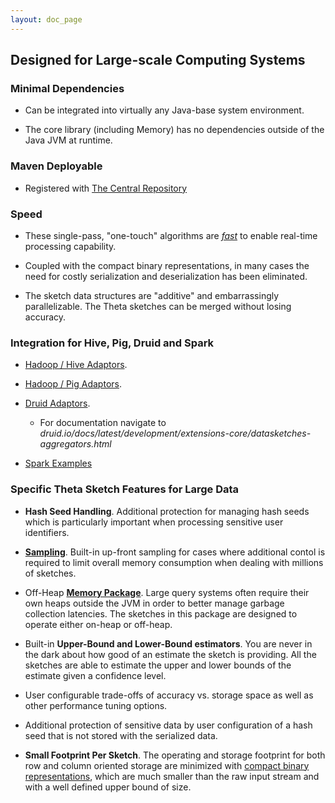 ```yaml
---
layout: doc_page
---
```


## Designed for Large-scale Computing Systems

### Minimal Dependencies

* Can be integrated into virtually any Java-base system environment.
  
* The core library (including Memory) has no dependencies outside of the Java JVM at runtime.

### Maven Deployable

* Registered with <a href="https://search.maven.org/#search|ga|1|DataSketches">The Central Repository</a>

### Speed

* These single-pass, "one-touch" algorithms are <a href="{{site.docs_dir}}/Theta/ThetaUpdateSpeed.html"><i>fast</i></a> to enable real-time processing capability.
  
* Coupled with the compact binary representations, in many cases the need for costly serialization and deserialization has been eliminated.
  
* The sketch data structures are "additive" and embarrassingly parallelizable. The Theta sketches can be merged without losing accuracy.

### Integration for Hive, Pig, Druid and Spark

* <a href="https://github.com/DataSketches/sketches-hive/tree/master/src/main/java/com/yahoo/sketches/hive">Hadoop / Hive Adaptors</a>.
  
* <a href="https://github.com/DataSketches/sketches-pig/tree/master/src/main/java/com/yahoo/sketches/pig">Hadoop / Pig Adaptors</a>.
  
* <a href="https://github.com/druid-io/druid/tree/master/extensions-core/datasketches/src/main/java/io/druid/query/aggregation/datasketches">Druid Adaptors</a>.
  * For documentation navigate to <i>druid.io/docs/latest/development/extensions-core/datasketches-aggregators.html</i>
  
* <a href="{{site.docs_dir}}/Theta/ThetaSparkExample.html">Spark Examples</a> 

### Specific Theta Sketch Features for Large Data

* <b>Hash Seed Handling</b>. Additional protection for managing hash seeds which is 
particularly important when processing sensitive user identifiers.

* <a href="{{site.docs_dir}}/Theta/ThetaPSampling.html"><b>Sampling</b></a>. Built-in up-front sampling for cases where additional 
contol is required to limit overall memory consumption when dealing with millions of sketches.

* Off-Heap <a href="{{site.docs_dir}}/Memory/MemoryPackage.html"><b>Memory Package</b></a>. 
Large query systems often require their own heaps outside the JVM in order to better manage garbage collection latencies. 
The sketches in this package are designed to operate either on-heap or off-heap.

* Built-in <b>Upper-Bound and Lower-Bound estimators</b>. 
You are never in the dark about how good of an estimate the sketch is providing. 
All the sketches are able to estimate the upper and lower bounds of the estimate given a 
confidence level.

* User configurable trade-offs of accuracy vs. storage space as well as other performance 
tuning options.

* Additional protection of sensitive data by user configuration of a hash seed that is 
not stored with the serialized data.

* <b>Small Footprint Per Sketch</b>. The operating and storage footprint for both 
row and column oriented storage are minimized with 
<a href="{{site.docs_dir}}/Theta/ThetaSize.html">compact binary representations</a>, which are much smaller 
than the raw input stream and with a well defined upper bound of size.
